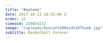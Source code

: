 ```yaml
---
title: "#myhome"
date: 2017-10-13 14:55:00 Z
order: 12
vimeoid: 210654132
image: "/uploads/Duncan%20Reid%20Thumb.jpg"
subtitle: Basketball Forever
---
```


